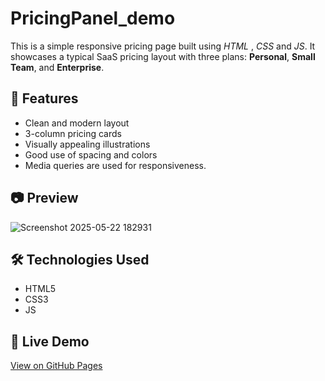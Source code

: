 # PricingPanel_demo


This is a simple responsive pricing page built using *HTML* , *CSS* and *JS*.
It showcases a typical SaaS pricing layout with three plans: **Personal**, **Small Team**, and **Enterprise**.

## 🚀 Features

- Clean and modern layout
- 3-column pricing cards
- Visually appealing illustrations
- Good use of spacing and colors
- Media queries are used for responsiveness.

## 📷 Preview

![Screenshot 2025-05-22 182931](https://github.com/user-attachments/assets/d63e52e1-a668-426e-abf3-576aa4db5946)

## 🛠️ Technologies Used

- HTML5
- CSS3
- JS

## 🔗 Live Demo

[View on GitHub Pages](https://yourusername.github.io/pricing-page-demo)  




